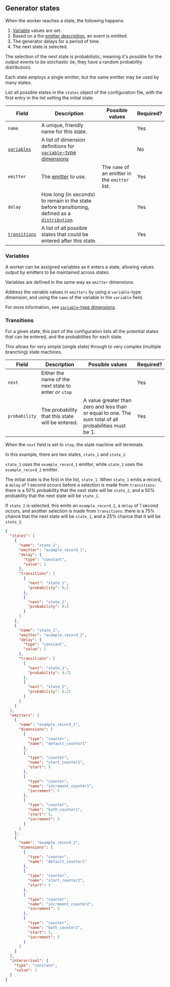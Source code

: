 ## Generator states

When the worker reaches a state, the following happens:

1. [Variable](#variables) values are set.
2. Based on a the [emitter description](./genspec-emitters.md), an event is emitted.
3. The generator delays for a period of time.
4. The next state is selected.

The selection of the next state is probabilistic, meaning it's possible for the output events to be stochastic (ie, they have a random probability distribution).

Each state employs a single emitter, but the same emitter may be used by many states.

List all possible states in the `states` object of the configuration file, with the first entry in the list setting the initial state.

| Field | Description | Possible values | Required? |
|---|---|---|---|
| `name` | A unique, friendly name for this state. |  | Yes |
| [`variables`](#variables) | A list of dimension definitions for [`variable`-type dimensions](./type-variable.md) | | No |
| `emitter` | The [emitter](./config-emitters.md) to use. | The `name` of an emitter in the `emitter` list. | Yes |
| `delay` | How long (in seconds) to remain in the state before transitioning, defined as a [`distribution`](./distributions.md). | | Yes |
| [`transitions`](#transitions) | A list of all possible states that could be entered after this state. | | Yes |

### Variables

A worker can be assigned variables as it enters a state, allowing values output by emitters to be maintained across states.

Variables are defined in the same way as `emitter` dimensions.

Address the variable values in `emitters` by using a `variable`-type dimension, and using the `name` of the variable in the `variable` field.

For more information, see [`variable`-type dimensions](./type-variable.md).

### Transitions

For a given state, this part of the configuration lists all the potential states that can be entered, and the probabilities for each state.

This allows for very simple (single state) through to very complex (multiple branching) state machines.

| Field | Description | Possible values | Required? |
|---|---|---|---|
| `next` | Either the name of the next state to enter _or_ `stop` |  | Yes |
| `probability` | The probability that this state will be entered. | A value greater than zero and less than or equal to one. The sum total of all probabilities must be 1. | Yes |

When the `next` field is set to `stop`, the state machine will terminate.

In this example, there are two states, `state_1` and `state_2`.

`state_1` uses the `example_record_1` emitter, while `state_2` uses the `example_record_2` emitter.

The initial state is the first in the list, `state_1`. When `state_1` emits a record, a `delay` of 1 second occurs before a selection is made from `transitions`: there is a 50% probability that the next state will be `state_2`, and a 50% probability that the next state will be `state_1`.

If `state_2` is selected, this emits an `example_record_2`, a `delay` of 1 second occurs, and another selection is made from `transitions`: there is a 75% chance that the next state will be `state_1`, and a 25% chance that it will be `state_2`.

```json
{
  "states": [
    {
      "name": "state_1",
      "emitter": "example_record_1",
      "delay": {
        "type": "constant",
        "value": 1
      },
      "transitions": [
        {
          "next": "state_1",
          "probability": 0.5
        },
        {
          "next": "state_2",
          "probability": 0.5
        }
      ]
    },
    {
      "name": "state_2",
      "emitter": "example_record_2",
      "delay": {
        "type": "constant",
        "value": 1
      },
      "transitions": [
        {
          "next": "state_1",
          "probability": 0.75
        },
        {
          "next": "state_2",
          "probability": 0.25
        }
      ]
    }
  ],
  "emitters": [
    {
      "name": "example_record_1",
      "dimensions": [
        {
          "type": "counter",
          "name": "default_counter1"
        },
        {
          "type": "counter",
          "name": "start_counter1",
          "start": 5
        },
        {
          "type": "counter",
          "name": "increment_counter1",
          "increment": 5
        },
        {
          "type": "counter",
          "name": "both_counter1",
          "start": 5,
          "increment": 5
        }
      ]
    },
    {
      "name": "example_record_2",
      "dimensions": [
        {
          "type": "counter",
          "name": "default_counter2"
        },
        {
          "type": "counter",
          "name": "start_counter2",
          "start": 5
        },
        {
          "type": "counter",
          "name": "increment_counter2",
          "increment": 5
        },
        {
          "type": "counter",
          "name": "both_counter2",
          "start": 5,
          "increment": 5
        }
      ]
    }
  ],
  "interarrival": {
    "type": "constant",
    "value": 1
  }
}
```
